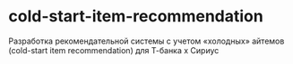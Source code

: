 # cold-start-item-recommendation
Разработка рекомендательной системы с учетом «холодных» айтемов (cold-start item recommendation) для Т-банка х Сириус
